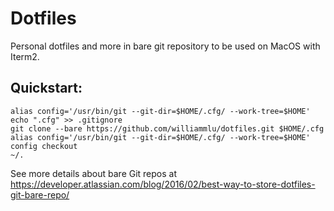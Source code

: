 # Dotfiles
Personal dotfiles and more in bare git repository to be used on MacOS with Iterm2.

## Quickstart:

```
alias config='/usr/bin/git --git-dir=$HOME/.cfg/ --work-tree=$HOME'
echo ".cfg" >> .gitignore
git clone --bare https://github.com/williammlu/dotfiles.git $HOME/.cfg
alias config='/usr/bin/git --git-dir=$HOME/.cfg/ --work-tree=$HOME'
config checkout
~/.
```

See more details about bare Git repos at https://developer.atlassian.com/blog/2016/02/best-way-to-store-dotfiles-git-bare-repo/
